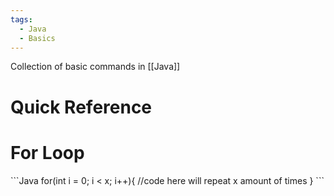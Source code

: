 ```yaml
---
tags:
  - Java
  - Basics
---
```

Collection of basic commands in [[Java]]

# Quick Reference

<h1>For Loop</h1>
```Java
for(int i = 0; i < x; i++){
	//code here will repeat x amount of times
}
```

